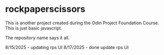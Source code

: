 # rockpaperscissors

This is another project created during the Odin Project Foundation Course. This is just basic javascript.

The repository name says it all.

8/15/2025 - updating rps UI
8/17/2025 - done update rps UI